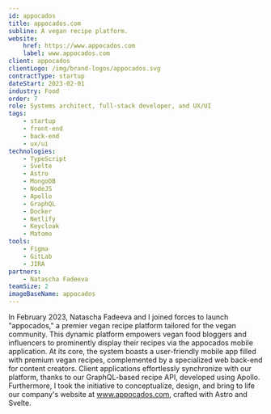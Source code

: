 ```yaml
---
id: appocados
title: appocados.com
subline: A vegan recipe platform.
website:
    href: https://www.appocados.com
    label: www.appocados.com
client: appocados
clientLogo: /img/brand-logos/appocados.svg
contractType: startup
dateStart: 2023-02-01
industry: Food
order: 7
role: Systems architect, full-stack developer, and UX/UI
tags: 
    - startup
    - front-end
    - back-end
    - ux/ui
technologies: 
    - TypeScript
    - Svelte
    - Astro
    - MongoDB
    - NodeJS
    - Apollo
    - GraphQL
    - Docker
    - Netlify
    - Keycloak
    - Matomo
tools: 
    - Figma
    - GitLab
    - JIRA
partners: 
    - Natascha Fadeeva
teamSize: 2
imageBaseName: appocados
---
```


In February 2023, Natascha Fadeeva and I joined forces to launch "appocados," a premier vegan recipe platform tailored for the vegan community. This dynamic platform empowers vegan food bloggers and influencers to prominently display their recipes via the appocados mobile application. At its core, the system boasts a user-friendly mobile app filled with premium vegan recipes, complemented by a specialized web back-end for content creators. Client applications effortlessly synchronize with our platform, thanks to our GraphQL-based recipe API, developed using Apollo. Furthermore, I took the initiative to conceptualize, design, and bring to life our company's website at www.appocados.com, crafted with Astro and Svelte.